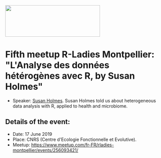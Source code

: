 <img src="https://github.com/rladies/starter-kit/blob/master/logo/R-LadiesGlobal_RBG_online_LogoWithText_Horizontal.png" data-canonical-src="https://github.com/rladies/starter-kit/blob/master/logo/R-LadiesGlobal_RBG_online_LogoWithText_Horizontal.png" width="300" height="100" />

# Fifth meetup R-Ladies Montpellier: "L'Analyse des données hétérogènes avec R, by Susan Holmes"

- Speaker: [Susan Holmes](http://statweb.stanford.edu/~susan/susan_person.html).
Susan Holmes told us about heterogeneous data analysis with R, applied to health and microbiome.

## Details of the event:
- Date: 17 June 2019
- Place: CNRS (Centre d'Ecologie Fonctionnelle et Evolutive).
- Meetup: https://www.meetup.com/fr-FR/rladies-montpellier/events/256093421/
